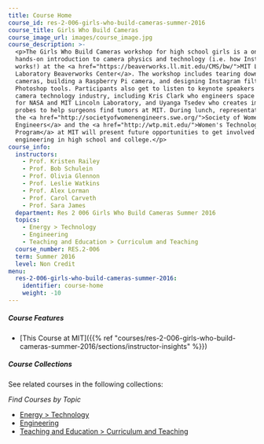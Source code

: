 ```yaml
---
title: Course Home
course_id: res-2-006-girls-who-build-cameras-summer-2016
course_title: Girls Who Build Cameras
course_image_url: images/course_image.jpg
course_description: >-
  <p>The Girls Who Build Cameras workshop for high school girls is a one-day,
  hands-on introduction to camera physics and technology (i.e. how Instagram
  works!) at the <a href="https://beaverworks.ll.mit.edu/CMS/bw/">MIT Lincoln
  Laboratory Beaverworks Center</a>. The workshop includes tearing down old dSLR
  cameras, building a Raspberry Pi camera, and designing Instagram filters and
  Photoshop tools. Participants also get to listen to keynote speakers from the
  camera technology industry, including Kris Clark who engineers space cameras
  for NASA and MIT Lincoln Laboratory, and Uyanga Tsedev who creates imaging
  probes to help surgeons find tumors at MIT. During lunch, representatives from
  the <a href="http://societyofwomenengineers.swe.org/">Society of Women
  Engineers</a> and the <a href="http://wtp.mit.edu/">Women's Technology
  Program</a> at MIT will present future opportunities to get involved in
  engineering in high school and college.</p>
course_info:
  instructors:
    - Prof. Kristen Railey
    - Prof. Bob Schulein
    - Prof. Olivia Glennon
    - Prof. Leslie Watkins
    - Prof. Alex Lorman
    - Prof. Carol Carveth
    - Prof. Sara James
  department: Res 2 006 Girls Who Build Cameras Summer 2016
  topics:
    - Energy > Technology
    - Engineering
    - Teaching and Education > Curriculum and Teaching
  course_number: RES.2-006
  term: Summer 2016
  level: Non Credit
menu:
  res-2-006-girls-who-build-cameras-summer-2016:
    identifier: course-home
    weight: -10
---
```


##### Course Features

* [This Course at MIT]({{% ref "courses/res-2-006-girls-who-build-cameras-summer-2016/sections/instructor-insights" %}})

##### Course Collections

See related courses in the following collections:

_Find Courses by Topic_

* [Energy > Technology](#)
* [Engineering](#)
* [Teaching and Education > Curriculum and Teaching](#)
